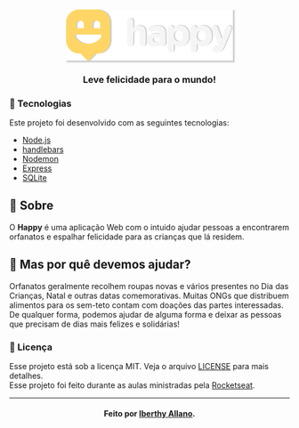 <h3 align="center">
    <img alt="Logo" title="logo" width="300px" src="./public/images/logo_2.svg" style="box-shadow: 2px 2px 2px 1px rgba(0, 0, 0, 0.2)">
    <br><br>
    <b>Leve felicidade para o mundo!</b> 
</h3>

### :bookmark_tabs: Tecnologias
Este projeto foi desenvolvido com as seguintes tecnologias:
- [Node.js](https://nodejs.org/en/)
- [handlebars](https://handlebarsjs.com/)
- [Nodemon](https://nodemon.io/)
- [Express](https://expressjs.com/pt-br/)
- [SQLite](https://www.sqlite.org/index.html)

## :bookmark: Sobre

O <strong>Happy</strong> é uma aplicação Web com o intuido ajudar pessoas a encontrarem orfanatos e espalhar felicidade para as crianças que lá residem.

## 🤔 Mas por quê devemos ajudar?

Orfanatos geralmente recolhem roupas novas e vários presentes no Dia das Crianças, Natal e outras datas comemorativas. Muitas ONGs que distribuem alimentos para os sem-teto contam com doações das partes interessadas. De qualquer forma, podemos ajudar de alguma forma e deixar as pessoas que precisam de dias mais felizes e solidárias!

### :memo: Licença

Esse projeto está sob a licença MIT. Veja o arquivo [LICENSE](LICENSE.md) para mais detalhes.
<br>
Esse projeto foi feito durante as aulas ministradas pela [Rocketseat](https://rocketseat.com.br/).

---
<h4 align="center">
    Feito por <a href="https://www.linkedin.com/in/iberthy-allano-bba4771a4" target="_blank"> Iberthy Allano</a>.
</h4>

